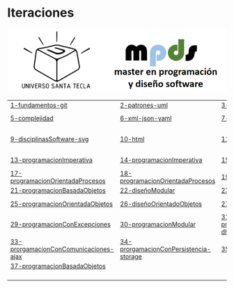 # Iteraciones


![logo](images/logo.png "logo")

|    |    |    |    |
|----|----|----|----|
| [1-fundamentos-git](iteraciones/1-fundamentos-git.md) | [2-patrones-uml](iteraciones/2-patrones-uml.md) | [3-conocimiento](iteraciones/3-conocimiento.md) | [4-plantuml](iteraciones/4-plantuml.md) |
|[5-complejidad](iteraciones/5-complejidad.md) | [6-xml-json-yaml](iteraciones/6-xml-json-yaml.md) | [7-software](iteraciones/7-software.md) | [8-dom-xPath-xmlSchema](iteraciones/8-dom-xPath-xmlSchema.md) |
|[9-disciplinasSoftware-svg](iteraciones/9-disciplinasSoftware-svg.md) | [10-html](iteraciones/10-html.md) |  [11-css](iteraciones/11-css.md) | [12-disciplinasProgramacion-javascript](iteraciones/12-disciplinasProgramacion-javascript.md) |
|[13-programacionImperativa](iteraciones/13-programacionImperativa.md) | [14-programacionImperativa](iteraciones/14-programacionImperativa.md) |  [15-programacionEstructurada](iteraciones/15-programacionEstructurada.md) | [16-programacionEstructurada](iteraciones/16-programacionEstructurada.md) |
|[17-programacionOrientadaProcesos](iteraciones/17-programacionOrientadaProcesos.md) | [18-programacionOrientadaProcesos](iteraciones/18-programacionOrientadaProcesos.md) | [19-disciplinaDiseño-diseño](iteraciones/19-disciplinaDiseño-diseño.md) | [20-diseño](iteraciones/20-diseño.md) |
|[21-programacionBasadaObjetos](iteraciones/21-programacionBasadaObjetos.md) | [22-diseñoModular](iteraciones/22-diseñoModular.md) |  [23-diseñoModular](iteraciones/23-diseñoModular.md) | [24-diseñoModular](iteraciones/24-diseñoModular.md) |
|[25-programacionOrientadaObjetos](iteraciones/25-programacionOrientadaObjetos.md) | [26-diseñoOrientadoObjetos](iteraciones/26-diseñoOrientadoObjetos.md) |  [27-diseñoOrientadoObjetos](iteraciones/27-diseñoOrientadoObjetos.md) | [28-diseñoOrientadoObjetos](iteraciones/28-diseñoOrientadoObjetos.md) |
|[29-programacionConExcepciones](iteraciones/29-programacionConExcepciones.md) | [30-programacionModular](iteraciones/30-programacionModular.md) | [31-programacionConInterfazGráficaUsuario-dhtml.md](iteraciones/31-programacionConInterfazGráficaUsuario-dhtml.md.md) | [32-dhtml](iteraciones/32-dhtml.md) |
|[33-prorgamacionConComunicaciones-ajax](iteraciones/33-prorgamacionConComunicaciones-ajax.md) | [34-prorgamacionConPersistencia-storage](iteraciones/34-prorgamacionConPersistencia-storage.md) |  [35-java-programacionImperativa](iteraciones/35-java-programacionImperativa.md) | [36-programacionEstructurada](iteraciones/36-programacionEstructurada.md) |
|[37-programacionBasadaObjetos](iteraciones/37-programacionBasadaObjetos.md) | [](iteraciones/.md) |  [](iteraciones/.md) | [](iteraciones/.md) |
|[](iteraciones/.md) | [](iteraciones/.md) | [](iteraciones/.md) | [](iteraciones/.md) |
|[](iteraciones/.md) | [](iteraciones/.md) |  [](iteraciones/.md) | [](iteraciones/.md) |
|[](iteraciones/.md) | [](iteraciones/.md) |  [](iteraciones/.md) | [](iteraciones/.md) |
|[](iteraciones/.md) | [](iteraciones/.md) | [](iteraciones/.md) | [](iteraciones/.md) |









